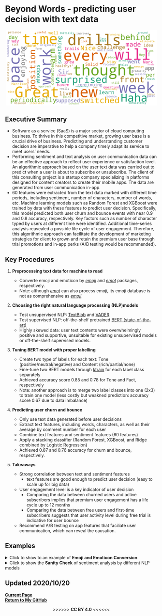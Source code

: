 # Beyond Words - predicting user decision with text data
<p align="center">
   <img src="word_cloud_1.png"  width="500"/> 
</p>  

## Executive Summary
  * Software as a service (SaaS) is a major sector of cloud computing business. To thrive in this competitive market, growing user base is a crucial drive of business. Predicting and understanding customer decision are imperative to help a company timely adapt its service to meet users’ needs.  
  * Performing sentiment and text analysis on user communication data can be an effective approach to reflect user experience or satisfaction level. An algorithmic approach based on the user text data was carried out to predict when a user is about to subscribe or unsubscribe. The client of this consulting project is a startup company specializing in platforms designed for content creators to create their mobile apps. The data are generated from user communication in-app.  
  * 60 features were extracted from the text data marked with different time periods, including sentiment, number of characters, number of words, etc. Machine learning models such as Random Forest and XGBoost were trained by data with these features to predict user decision. Specifically, this model predicted both user churn and bounce events with near 0.9 and 0.8 accuracy, respectively. Key factors such as number of character typed by users at different time were identified. Additional time-series analysis reavealed a possible life cycle of user engagement. Therefore, this algorithmic approach can facilitate the development of marketing strategies for client to grown and retain the premium user base through trial promotions and in-app perks (A/B testing would be recommended).

## Key Procedures
1. **Preprocessing text data for machine to read**
    - Converte emoji and emoticon by [*emoji*](https://github.com/carpedm20/emoji/) and [*emot*](https://github.com/NeelShah18/emot) packages, respectively.
    - Note: although [*emot*](https://github.com/NeelShah18/emot) can also process emoji, its emoji database is not as comprehensive as [*emoji*](https://github.com/carpedm20/emoji/).

2. **Choosing the right natural language processing (NLP)models**
    - Test unsupervised NLP: [TextBlob](https://textblob.readthedocs.io) and [VADER](https://www.nltk.org/_modules/nltk/sentiment/vader.html)
    - Test supervised NLP: off-the-shelf pretrained [BERT (state-of-the-art)](https://huggingface.co/transformers/main_classes/pipelines.html#transformers.pipeline)
    - Highly skewed data: user text contents were overwhelmingly positive and supportive, unsuitable for existing unsupervised models or off-the-shelf supervised models.
 
3. **Tuning BERT model with proper labelling**
    - Create two type of labels for each text: Tone (positive/neutral/negative) and Content (rich/partial/none)
    - Fine-tune two BERT models through [ktrain](https://arxiv.org/abs/2004.10703) for each label class separately
    - Achieved accuracy score 0.85 and 0.78 for Tone and Fact, respectively
    - Note: another approach is to merge two label classes into one (2x3) to train one model (less costly but weakned prediction: accuracy score 0.67 due to data imbalance)
 
4. **Predicting user churn and bounce**
    - Only use text data generated before user decisions
    - Extract text features, including words, characters, as well as their average by comment number for each user
    - Combine text features and sentiment features (60 features)
    - Apply a stacking classifier (Random Forest, XGBoost, and Ridge combined by Logistic Regression)
    - Achieved 0.87 and 0.76 accuracy for churn and bounce, respectively.

5. **Takeaways** 
   - Strong correlation between text and sentiment features
     - text features are good enough to predict user decision (easy to scale up for big data)
   - User engagement level is a key indicator of user decision
      - Comparing the data between churned users and active subscribers implies that premium user engagement has a life cycle up to 12 months 
      - Comparing the data between free users and first-time subscribers suggests that user activity level during free trial is indicative for user bounce
   - Recommend A/B testing on app features that faciliate user communication, which can reveal the causation.

## Examples
 <details>
   <summary>Click to show to an example of <b>Emoji and Emoticon Conversion</b></summary>
 <p align="center"><img src="emo_convert.png" /></p>
</details>

 <details>
   <summary>Click to show the <b>Sanity Check</b> of sentiment analysis by different NLP models</summary>
<p align="center"><img src="NLP_benchmark.png" /></p>
<p align="center"><b>NLP Models Performance Comparision</b>, OTS: off-the-shelf </p>
</details> 

## Updated 2020/10/20   
[**Current Page**](https://er1czz.github.io/beyondwords)    
[**Return to My GitHub**](https://github.com/er1czz)  



<div align="center"> 
   >>>>>> <b>CC BY 4.0</b> <<<<<<    
</div>


